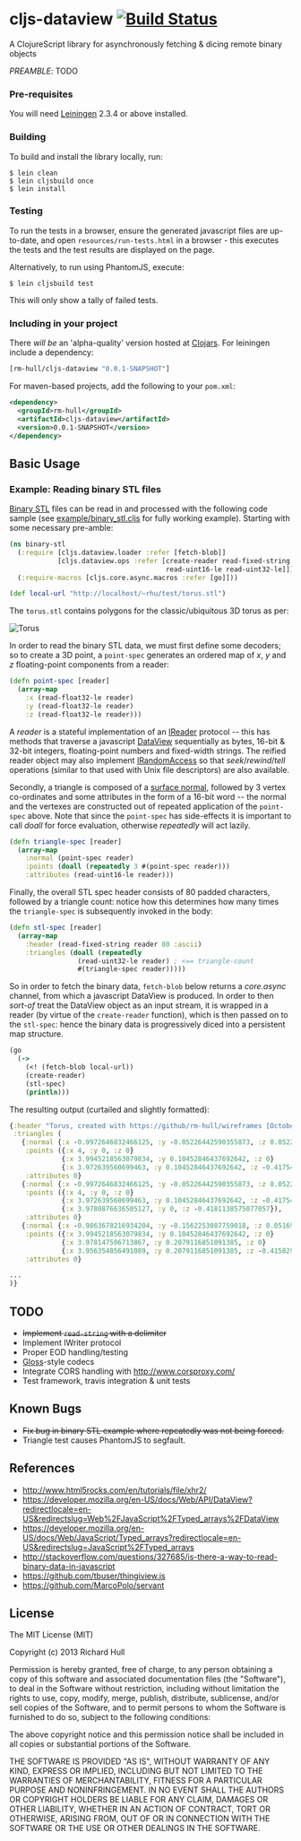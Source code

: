 # cljs-dataview  [![Build Status](https://secure.travis-ci.org/rm-hull/cljs-dataview.png)](http://travis-ci.org/rm-hull/cljs-dataview)

A ClojureScript library for asynchronously fetching &amp; dicing remote binary objects

_PREAMBLE_: TODO

### Pre-requisites

You will need [Leiningen](https://github.com/technomancy/leiningen) 2.3.4 or above installed.

### Building

To build and install the library locally, run:

    $ lein clean 
    $ lein cljsbuild once
    $ lein install

### Testing

To run the tests in a browser, ensure the generated javascript files are up-to-date,
and open ```resources/run-tests.html``` in a browser - this executes the tests and
the test results are displayed on the page.

Alternatively, to run using PhantomJS, execute:

    $ lein cljsbuild test

This will only show a tally of failed tests.

### Including in your project

There _will be_ an 'alpha-quality' version hosted at [Clojars](https://clojars.org/rm-hull/cljs-dataview).
For leiningen include a dependency:

```clojure
[rm-hull/cljs-dataview "0.0.1-SNAPSHOT"]
```

For maven-based projects, add the following to your `pom.xml`:

```xml
<dependency>
  <groupId>rm-hull</groupId>
  <artifactId>cljs-dataview</artifactId>
  <version>0.0.1-SNAPSHOT</version>
</dependency>
```

## Basic Usage

### Example: Reading binary STL files

[Binary STL](https://en.wikipedia.org/wiki/STL_\(file_format\)#Binary_STL) files
can be read in and processed with the following code sample (see 
[example/binary_stl.cljs](https://github.com/rm-hull/cljs-dataview/blob/master/example/binary_stl.cljs)
for fully working example). Starting with some necessary pre-amble:

```clojure
(ns binary-stl
  (:require [cljs.dataview.loader :refer [fetch-blob]]
            [cljs.dataview.ops :refer [create-reader read-fixed-string read-float32-le
                                       read-uint16-le read-uint32-le]])
  (:require-macros [cljs.core.async.macros :refer [go]]))

(def local-url "http://localhost/~rhu/test/torus.stl")
```

The ```torus.stl``` contains polygons for the classic/ubiquitous 3D torus as per:

![Torus](https://raw.github.com/rm-hull/wireframes/master/doc/gallery/shaded/torus.png)

In order to read the binary STL data, we must first define some decoders; so
to create a 3D point, a ```point-spec``` generates an ordered map of _x_, _y_
and _z_ floating-point components from a reader:

```clojure
(defn point-spec [reader]
  (array-map
    :x (read-float32-le reader)
    :y (read-float32-le reader)
    :z (read-float32-le reader)))
```
A _reader_ is a stateful implementation of an 
[IReader](https://github.com/rm-hull/cljs-dataview/blob/master/src/cljs/dataview/ops.cljs#L47)
protocol -- this has methods that traverse a javascript 
[DataView](https://developer.mozilla.org/en-US/docs/Web/API/DataView?redirectlocale=en-US&redirectslug=Web%2FJavaScript%2FTyped_arrays%2FDataView)
sequentially as bytes, 16-bit & 32-bit integers, floating-point numbers and 
fixed-width strings. The reified reader object may also implement 
[IRandomAccess](https://github.com/rm-hull/cljs-dataview/blob/master/src/cljs/dataview/ops.cljs#L55) 
so that _seek_/_rewind_/_tell_ operations (similar to that used with Unix file
descriptors) are also available.

Secondly, a triangle is composed of a [surface normal](https://en.wikipedia.org/wiki/Surface_normal),
followed by 3 vertex co-ordinates and some attributes in the form of a 16-bit
word -- the normal and the vertexes are constructed out of repeated application
of the ```point-spec``` above. Note that since the ```point-spec``` has side-effects
it is important to call _doall_ for force evaluation, otherwise _repeatedly_ will
act lazily.

```clojure
(defn triangle-spec [reader]
  (array-map
    :normal (point-spec reader)
    :points (doall (repeatedly 3 #(point-spec reader)))
    :attributes (read-uint16-le reader)))
```
Finally, the overall STL spec header consists of 80 padded characters, 
followed by a triangle count: notice how this determines how many times the
```triangle-spec``` is subsequently invoked in the body:

```clojure
(defn stl-spec [reader]
  (array-map
    :header (read-fixed-string reader 80 :ascii)
    :triangles (doall (repeatedly
                 (read-uint32-le reader) ; <== triangle-count
                 #(triangle-spec reader)))))
```
So in order to fetch the binary data, ```fetch-blob``` below returns a 
_core.async_ channel, from which a javascript DataView is produced. In order 
to then _sort-of_ treat the DataView object as an input stream, it is wrapped in a 
reader (by virtue of the ```create-reader``` function), which is then passed on
to the ```stl-spec```: hence the binary data is progressively diced 
into a persistent map structure.

```clojure
(go
  (->
    (<! (fetch-blob local-url))
    (create-reader)
    (stl-spec)
    (println)))
```
The resulting output (curtailed and slightly formatted):

```clojure
{:header "Torus, created with https://github/rm-hull/wireframes [October 16 2013]         ", 
 :triangles (
   {:normal {:x -0.9972646832466125, :y -0.05226442590355873, :z 0.05226442590355873}, 
    :points ({:x 4, :y 0, :z 0} 
             {:x 3.9945218563079834, :y 0.10452846437692642, :z 0} 
             {:x 3.972639560699463, :y 0.10452846437692642, :z -0.4175412356853485}), 
    :attributes 0} 
   {:normal {:x -0.9972646832466125, :y -0.05226442590355873, :z 0.05226442590355873},
    :points ({:x 4, :y 0, :z 0} 
             {:x 3.972639560699463, :y 0.10452846437692642, :z -0.4175412356853485} 
             {:x 3.9780876636505127, :y 0, :z -0.4181138575077057}), 
    :attributes 0} 
   {:normal {:x -0.9863678216934204, :y -0.1562253087759018, :z 0.05169334635138512}, 
    :points ({:x 3.9945218563079834, :y 0.10452846437692642, :z 0} 
             {:x 3.978147506713867, :y 0.2079116851091385, :z 0} 
             {:x 3.956354856491089, :y 0.2079116851091385, :z -0.4158296585083008}), 
    :attributes 0} 

...
)}
```

## TODO

* ~~Implement ```read-string``` with a delimiter~~
* Implement IWriter protocol
* Proper EOD handling/testing
* [Gloss](https://github.com/ztellman/gloss)-style codecs
* Integrate CORS handling with http://www.corsproxy.com/
* Test framework, travis integration & unit tests

## Known Bugs

* ~~Fix bug in binary STL example where repeatedly was not being forced.~~
* Triangle test causes PhantomJS to segfault.

## References

* http://www.html5rocks.com/en/tutorials/file/xhr2/
* https://developer.mozilla.org/en-US/docs/Web/API/DataView?redirectlocale=en-US&redirectslug=Web%2FJavaScript%2FTyped_arrays%2FDataView
* https://developer.mozilla.org/en-US/docs/Web/JavaScript/Typed_arrays?redirectlocale=en-US&redirectslug=JavaScript%2FTyped_arrays
* http://stackoverflow.com/questions/327685/is-there-a-way-to-read-binary-data-in-javascript
* https://github.com/tbuser/thingiview.js
* https://github.com/MarcoPolo/servant

## License

The MIT License (MIT)

Copyright (c) 2013 Richard Hull

Permission is hereby granted, free of charge, to any person obtaining a copy of
this software and associated documentation files (the "Software"), to deal in
the Software without restriction, including without limitation the rights to
use, copy, modify, merge, publish, distribute, sublicense, and/or sell copies of
the Software, and to permit persons to whom the Software is furnished to do so,
subject to the following conditions:

The above copyright notice and this permission notice shall be included in all
copies or substantial portions of the Software.

THE SOFTWARE IS PROVIDED "AS IS", WITHOUT WARRANTY OF ANY KIND, EXPRESS OR
IMPLIED, INCLUDING BUT NOT LIMITED TO THE WARRANTIES OF MERCHANTABILITY, FITNESS
FOR A PARTICULAR PURPOSE AND NONINFRINGEMENT. IN NO EVENT SHALL THE AUTHORS OR
COPYRIGHT HOLDERS BE LIABLE FOR ANY CLAIM, DAMAGES OR OTHER LIABILITY, WHETHER
IN AN ACTION OF CONTRACT, TORT OR OTHERWISE, ARISING FROM, OUT OF OR IN
CONNECTION WITH THE SOFTWARE OR THE USE OR OTHER DEALINGS IN THE SOFTWARE.
